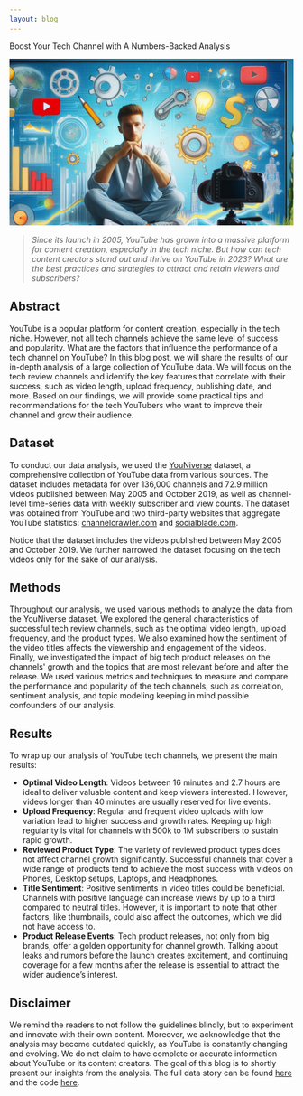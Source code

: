 ```yaml
---
layout: blog
---
```

<span class="post-title">Boost Your Tech Channel with A Numbers-Backed Analysis</span>

![thumbnail](/imgs/youtube_analysis_1.png)

>*Since its launch in 2005, YouTube has grown into a massive platform for content creation, especially in the tech niche. But how can tech content creators stand out and thrive on YouTube in 2023? What are the best practices and strategies to attract and retain viewers and subscribers?*

## <span class="section-bar"></span> Abstract

YouTube is a popular platform for content creation, especially in the tech niche. However, not all tech channels achieve the same level of success and popularity. What are the factors that influence the performance of a tech channel on YouTube? In this blog post, we will share the results of our in-depth analysis of a large collection of YouTube data. We will focus on the tech review channels and identify the key features that correlate with their success, such as video length, upload frequency, publishing date, and more. Based on our findings, we will provide some practical tips and recommendations for the tech YouTubers who want to improve their channel and grow their audience. 

## <span class="section-bar"></span> Dataset

To conduct our data analysis, we used the [YouNiverse](https://arxiv.org/abs/2012.10378) dataset, a comprehensive collection of YouTube data from various sources. The dataset includes metadata for over 136,000 channels and 72.9 million videos published between May 2005 and October 2019, as well as channel-level time-series data with weekly subscriber and view counts. The dataset was obtained from YouTube and two third-party websites that aggregate YouTube statistics: [channelcrawler.com](http://channelcrawler.com/) and [socialblade.com](http://socialblade.com/). 

Notice that the dataset includes the videos published between May 2005 and October 2019. We further narrowed the dataset focusing on the tech videos only for the sake of our analysis.

## <span class="section-bar"></span> Methods

Throughout our analysis, we used various methods to analyze the data from the YouNiverse dataset. We explored the general characteristics of successful tech review channels, such as the optimal video length, upload frequency, and the product types. We also examined how the sentiment of the video titles affects the viewership and engagement of the videos. Finally, we investigated the impact of big tech product releases on the channels' growth and the topics that are most relevant before and after the release. We used various metrics and techniques to measure and compare the performance and popularity of the tech channels, such as correlation, sentiment analysis, and topic modeling keeping in mind possible confounders of our analysis.

## <span class="section-bar"></span> Results

To wrap up our analysis of YouTube tech channels, we present the main results:

- **Optimal Video Length**: Videos between 16 minutes and 2.7 hours are ideal to deliver valuable content and keep viewers interested. However, videos longer than 40 minutes are usually reserved for live events.
- **Upload Frequency**: Regular and frequent video uploads with low variation lead to higher success and growth rates. Keeping up high regularity is vital for channels with 500k to 1M subscribers to sustain rapid growth.
- **Reviewed Product Type**: The variety of reviewed product types does not affect channel growth significantly. Successful channels that cover a wide range of products tend to achieve the most success with videos on Phones, Desktop setups, Laptops, and Headphones.
- **Title Sentiment**: Positive sentiments in video titles could be beneficial. Channels with positive language can increase views by up to a third compared to neutral titles. However, it is important to note that other factors, like thumbnails, could also affect the outcomes, which we did not have access to.
- **Product Release Events**: Tech product releases, not only from big brands, offer a golden opportunity for channel growth. Talking about leaks and rumors before the launch creates excitement, and continuing coverage for a few months after the release is essential to attract the wider audience’s interest.

## <span class="section-bar"></span> Disclaimer

We remind the readers to not follow the guidelines blindly, but to experiment and innovate with their own content. Moreover, we acknowledge that the analysis may become outdated quickly, as YouTube is constantly changing and evolving. We do not claim to have complete or accurate information about YouTube or its content creators. The goal of this blog is to shortly present our insights from the analysis. The full data story can be found [here](https://jakhongir0103.github.io/datastory/) and the code [here](https://github.com/epfl-ada/ada-2023-project-datasquad2023).
